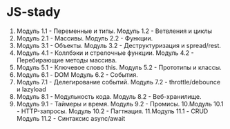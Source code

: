 # JS-stady

1. Модуль 1.1 - Переменные и типы.
   Модуль 1.2 - Ветвления и циклы
2. Модуль 2.1 - Массивы.
   Модуль 2.2 - Функции.
3. Модуль 3.1 - Объекты.
   Модуль 3.2 - Деструктуризация и spread/rest.
4. Модуль 4.1 - Коллбэки и стрелочные функции.
   Модуль 4.2 - Перебирающие методы массива.
5. Модуль 5.1 - Ключевое слово this.
   Модуль 5.2 - Прототипы и классы.
6. Модуль 6.1 - DOM
   Модуль 6.2 - События.
7. Модуль 7.1 - Делегирование событий.
   Модуль 7.2 - throttle/debounce и lazyload
8. Модуль 8.1 - Модульность кода.
   Модуль 8.2 - Веб-хранилище.
9. Модуль 9.1 - Таймеры и время.
   Модуль 9.2 - Промисы.
10.Модуль 10.1 - HTTP-запросы.
   Модуль 10.2 - Пагтнация.
11.Модуль 11.1 - CRUD
   Модуль 11.2 - Синтаксис  async/await
